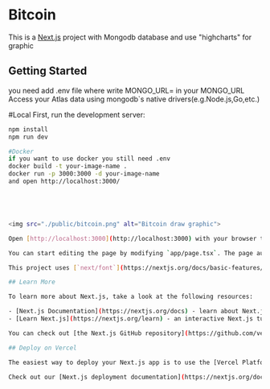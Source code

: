 # Bitcoin

This is a [Next.js](https://nextjs.org/) project with Mongodb database and use "highcharts" for graphic

## Getting Started

you need add .env file where write 
MONGO_URL= 
in your MONGO_URL Access your Atlas data using mongodb`s native drivers(e.g.Node.js,Go,etc.)

#Local
First, run the development server:
```bash
npm install
npm run dev

#Docker
if you want to use docker you still need .env
docker build -t your-image-name .
docker run -p 3000:3000 -d your-image-name
and open http://localhost:3000/





<img src="./public/bitcoin.png" alt="Bitcoin draw graphic">

Open [http://localhost:3000](http://localhost:3000) with your browser to see the result.

You can start editing the page by modifying `app/page.tsx`. The page auto-updates as you edit the file.

This project uses [`next/font`](https://nextjs.org/docs/basic-features/font-optimization) to automatically optimize and load Inter, a custom Google Font.

## Learn More

To learn more about Next.js, take a look at the following resources:

- [Next.js Documentation](https://nextjs.org/docs) - learn about Next.js features and API.
- [Learn Next.js](https://nextjs.org/learn) - an interactive Next.js tutorial.

You can check out [the Next.js GitHub repository](https://github.com/vercel/next.js/) - your feedback and contributions are welcome!

## Deploy on Vercel

The easiest way to deploy your Next.js app is to use the [Vercel Platform](https://vercel.com/new?utm_medium=default-template&filter=next.js&utm_source=create-next-app&utm_campaign=create-next-app-readme) from the creators of Next.js.

Check out our [Next.js deployment documentation](https://nextjs.org/docs/deployment) for more details.
